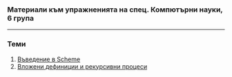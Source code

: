 ### Материали към упражненията на спец. Компютърни науки, 6 група
---

### Теми
1. [Въведение в Scheme](./01)
2. [Вложени дефиниции и рекурсивни процеси](./02)
